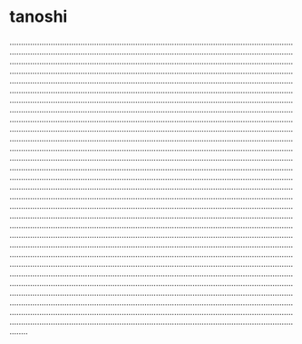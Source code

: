 # tanoshi

................................................................................................................................................................................................................................................................................................................................................................................................................................................................................................................................................................................................................................................................................................................................................................................................................................................................................................................................................................................................................................................................................................................................................................................................................................................................................................................................................................................................................................................................................................................................................................................................................................................................................................................................................................................................................................................................................................................................................................................................................................................................................................................................................................................................................................................................................................................................................................................................................................................................................................................................................................................................................................................................................................................................................................................................................................................................................................................................................................................................................................................................................................................................................................................................................................................................................................................................................................................................................................................................................................................................................................................................................................................................................................................................................................................................................................................................................
